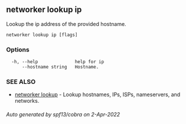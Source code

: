 ## networker lookup ip

Lookup the ip address of the provided hostname.

```
networker lookup ip [flags]
```

### Options

```
  -h, --help              help for ip
      --hostname string   Hostname.
```

### SEE ALSO

* [networker lookup](networker_lookup.md)	 - Lookup hostnames, IPs, ISPs, nameservers, and networks.

###### Auto generated by spf13/cobra on 2-Apr-2022
